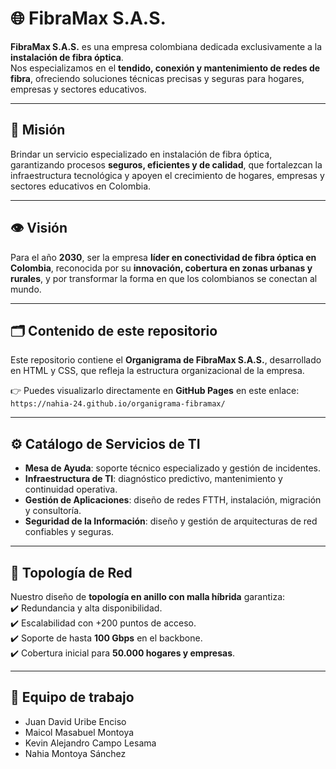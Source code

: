 # 🌐 FibraMax S.A.S.

**FibraMax S.A.S.** es una empresa colombiana dedicada exclusivamente a la **instalación de fibra óptica**.  
Nos especializamos en el **tendido, conexión y mantenimiento de redes de fibra**, ofreciendo soluciones técnicas precisas y seguras para hogares, empresas y sectores educativos.

---

## 🎯 Misión
Brindar un servicio especializado en instalación de fibra óptica, garantizando procesos **seguros, eficientes y de calidad**, que fortalezcan la infraestructura tecnológica y apoyen el crecimiento de hogares, empresas y sectores educativos en Colombia.

---

## 👁️ Visión
Para el año **2030**, ser la empresa **líder en conectividad de fibra óptica en Colombia**, reconocida por su **innovación, cobertura en zonas urbanas y rurales**, y por transformar la forma en que los colombianos se conectan al mundo.

---

## 🗂️ Contenido de este repositorio
Este repositorio contiene el **Organigrama de FibraMax S.A.S.**, desarrollado en HTML y CSS, que refleja la estructura organizacional de la empresa.  

👉 Puedes visualizarlo directamente en **GitHub Pages** en este enlace:  
`https://nahia-24.github.io/organigrama-fibramax/`

---

## ⚙️ Catálogo de Servicios de TI
- **Mesa de Ayuda**: soporte técnico especializado y gestión de incidentes.  
- **Infraestructura de TI**: diagnóstico predictivo, mantenimiento y continuidad operativa.  
- **Gestión de Aplicaciones**: diseño de redes FTTH, instalación, migración y consultoría.  
- **Seguridad de la Información**: diseño y gestión de arquitecturas de red confiables y seguras.  

---

## 🔗 Topología de Red
Nuestro diseño de **topología en anillo con malla híbrida** garantiza:  
✔️ Redundancia y alta disponibilidad.  
✔️ Escalabilidad con +200 puntos de acceso.  
✔️ Soporte de hasta **100 Gbps** en el backbone.  
✔️ Cobertura inicial para **50.000 hogares y empresas**.  

---

## 👥 Equipo de trabajo
- Juan David Uribe Enciso  
- Maicol Masabuel Montoya  
- Kevin Alejandro Campo Lesama  
- Nahia Montoya Sánchez  
